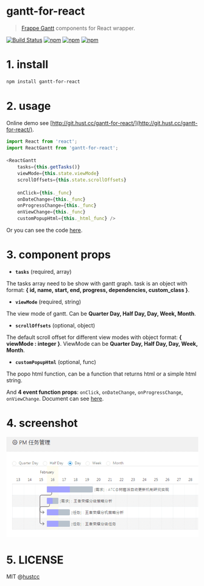 # gantt-for-react

> [Frappe Gantt](https://github.com/frappe/gantt) components for React wrapper.

[![Build Status](https://travis-ci.org/hustcc/gantt-for-react.svg?branch=master)](https://travis-ci.org/hustcc/gantt-for-react) [![npm](https://img.shields.io/npm/v/gantt-for-react.svg?style=flat-square)](https://www.npmjs.com/package/gantt-for-react) [![npm](https://img.shields.io/npm/dt/gantt-for-react.svg?style=flat-square)](https://www.npmjs.com/package/gantt-for-react) [![npm](https://img.shields.io/npm/l/gantt-for-react.svg?style=flat-square)](https://www.npmjs.com/package/gantt-for-react)


# 1. install

```sh
npm install gantt-for-react
```


# 2. usage

Online demo see [http://git.hust.cc/gantt-for-react/](http://git.hust.cc/gantt-for-react/).

```js
import React from 'react';
import ReactGantt from 'gantt-for-react';

<ReactGantt 
	tasks={this.getTasks()} 
	viewMode={this.state.viewMode}
	scrollOffsets={this.state.scrollOffsets}

    onClick={this._func} 
	onDateChange={this._func}
	onProgressChange={this._func}
	onViewChange={this._func} 
	customPopupHtml={this._html_func} />
```

Or you can see the code [here](https://github.com/hustcc/gantt-for-react/blob/master/demo/GanttComponent.jsx#L51).

# 3. component props

 - **`tasks`** (required, array)

The tasks array need to be show with gantt graph. task is an object with format: **{ id, name, start, end, progress, dependencies, custom_class }**.

 - **`viewMode`** (required, string)

The view mode of gantt. Can be **Quarter Day, Half Day, Day, Week, Month**. 

 - **`scrollOffsets`** (optional, object)

The default scroll offset for different view modes with object format: **{ viewMode : integer }**. ViewMode can be **Quarter Day, Half Day, Day, Week, Month**. 

 - **`customPopupHtml`** (optional, func)

The popo html function, can be a function that returns html or a simple html string.

And **4 event function props**: `onClick`, `onDateChange`, `onProgressChange`, `onViewChange`. Document can see [here](https://frappe.github.io/gantt/).


# 4. screenshot

![screenshot](demo/screenshot.png)


# 5. LICENSE

MIT @[hustcc](https://github.com/hustcc)
